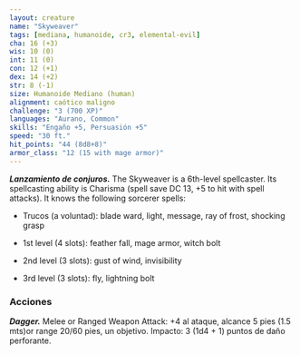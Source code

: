 ```yaml
---
layout: creature
name: "Skyweaver"
tags: [mediana, humanoide, cr3, elemental-evil]
cha: 16 (+3)
wis: 10 (0)
int: 11 (0)
con: 12 (+1)
dex: 14 (+2)
str: 8 (-1)
size: Humanoide Mediano (human)
alignment: caótico maligno
challenge: "3 (700 XP)"
languages: "Aurano, Common"
skills: "Engaño +5, Persuasión +5"
speed: "30 ft."
hit_points: "44 (8d8+8)"
armor_class: "12 (15 with mage armor)"
---
```


***Lanzamiento de conjuros.*** The Skyweaver is a 6th-level spellcaster. Its spellcasting ability is Charisma (spell save DC 13, +5 to hit with spell attacks). It knows the following sorcerer spells:

* Trucos (a voluntad): blade ward, light, message, ray of frost, shocking grasp

* 1st level (4 slots): feather fall, mage armor, witch bolt

* 2nd level (3 slots): gust of wind, invisibility

* 3rd level (3 slots): fly, lightning bolt

### Acciones

***Dagger.*** Melee or Ranged Weapon Attack: +4 al ataque, alcance 5 pies (1.5 mts)or range 20/60 pies, un objetivo. Impacto: 3 (1d4 + 1) puntos de daño perforante.